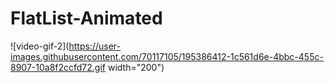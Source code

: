 # FlatList-Animated


![video-gif-2](https://user-images.githubusercontent.com/70117105/195386412-1c561d6e-4bbc-455c-8907-10a8f2ccfd72.gif width="200")


